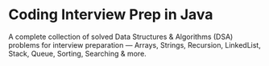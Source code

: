 # Coding Interview Prep in Java

A complete collection of solved Data Structures & Algorithms (DSA) problems for interview preparation — Arrays, Strings, Recursion, LinkedList, Stack, Queue, Sorting, Searching & more.


